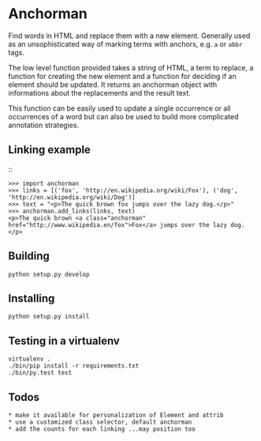 Anchorman
=========

Find words in HTML and replace them with a new element. Generally used as an
unsophisticated way of marking terms with anchors, e.g. `a` or `abbr` tags.

The low level function provided takes a string of HTML, a term to replace, a
function for creating the new element and a function for deciding if an element
should be updated. It returns an anchorman object with informations about the
replacements and the result text.

This function can be easily used to update a single occurrence or all occurrences
of a word but can also be used to build more complicated annotation strategies.

Linking example
---------------

::

    >>> import anchorman
    >>> links = [('fox', 'http://en.wikipedia.org/wiki/Fox'), ('dog', 'http://en.wikipedia.org/wiki/Dog')]
    >>> text = "<p>The quick brown fox jumps over the lazy dog.</p>"
    >>> anchorman.add_links(links, text)
    <p>The quick brown <a class="anchorman" href="http://www.wikipedia.en/fox">Fox</a> jumps over the lazy dog.</p>
 


Building
--------

    python setup.py develop

Installing
----------

    python setup.py install

Testing in a virtualenv
-----------------------

    virtualenv .
    ./bin/pip install -r requirements.txt
    ./bin/py.test test

Todos
-----

    * make it available for personalization of Element and attrib
    * use a customized class selector, default anchorman
    * add the counts for each linking ...may position too

